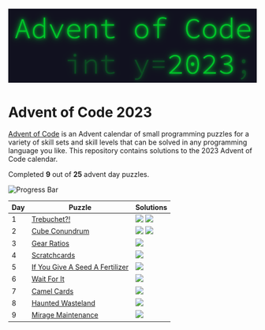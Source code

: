 <p align="center">
    <img alt="Advent of Code 2023 Logo" src="docs/img/logo.png" width=600 />
</p>

# Advent of Code 2023

[Advent of Code](https://adventofcode.com) is an Advent calendar of small programming puzzles for a variety of skill sets and skill levels that can be solved in any programming language you like. This repository contains solutions to the 2023 Advent of Code calendar.

Completed **9** out of **25** advent day puzzles.

![Progress Bar](https://progress-bar.dev/36)

Day | Puzzle | Solutions
--- | --- | ---
1 | [Trebuchet?!](https://adventofcode.com/2023/day/1) | [![](https://img.shields.io/badge/go-00ADD8?style=for-the-badge&logo=go&logoColor=FFFFFF)](Day0x01/go/main.go) [![](https://img.shields.io/badge/rust-000000?style=for-the-badge&logo=rust&logoColor=FFFFFF)](Day0x01/rust/src/main.rs)
2 | [Cube Conundrum](https://adventofcode.com/2023/day/2) | [![](https://img.shields.io/badge/go-00ADD8?style=for-the-badge&logo=go&logoColor=FFFFFF)](Day0x02/go/main.go) [![](https://img.shields.io/badge/rust-000000?style=for-the-badge&logo=rust&logoColor=FFFFFF)](Day0x02/rust/src/main.rs)
3 | [Gear Ratios](https://adventofcode.com/2023/day/3) | [![](https://img.shields.io/badge/rust-000000?style=for-the-badge&logo=rust&logoColor=FFFFFF)](Day0x03/rust/src/main.rs)
4 | [Scratchcards](https://adventofcode.com/2023/day/4) | [![](https://img.shields.io/badge/rust-000000?style=for-the-badge&logo=rust&logoColor=FFFFFF)](Day0x04/rust/src/main.rs)
5 | [If You Give A Seed A Fertilizer](https://adventofcode.com/2023/day/5) | [![](https://img.shields.io/badge/rust-000000?style=for-the-badge&logo=rust&logoColor=FFFFFF)](Day0x05/rust/src/main.rs)
6 | [Wait For It](https://adventofcode.com/2023/day/6) | [![](https://img.shields.io/badge/rust-000000?style=for-the-badge&logo=rust&logoColor=FFFFFF)](Day0x06/rust/src/main.rs)
7 | [Camel Cards](https://adventofcode.com/2023/day/7) | [![](https://img.shields.io/badge/rust-000000?style=for-the-badge&logo=rust&logoColor=FFFFFF)](Day0x07/rust/src/main.rs)
8 | [Haunted Wasteland](https://adventofcode.com/2023/day/8) | [![](https://img.shields.io/badge/rust-000000?style=for-the-badge&logo=rust&logoColor=FFFFFF)](Day0x08/rust/src/main.rs)
9 | [Mirage Maintenance](https://adventofcode.com/2023/day/9) | [![](https://img.shields.io/badge/rust-000000?style=for-the-badge&logo=rust&logoColor=FFFFFF)](Day0x09/rust/src/main.rs)
